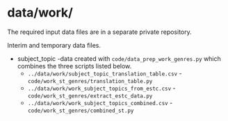 # data/work/

The required input data files are in a separate private repository.

Interim and temporary data files.

* subject_topic -data created with `code/data_prep_work_genres.py` which combines the three scripts listed below.
  * `../data/work/subject_topic_translation_table.csv` - `code/work_st_genres/translation_table.py`
  * `../data/work/work_subject_topics_from_estc.csv` - `code/work_st_genres/extract_estc_data.py`
  * `../data/work/work_subject_topics_combined.csv` - `code/work_st_genres/combined_st.py`

